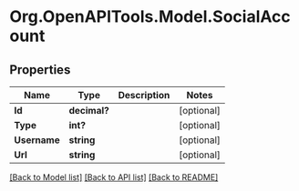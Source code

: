 # Org.OpenAPITools.Model.SocialAccount
## Properties

Name | Type | Description | Notes
------------ | ------------- | ------------- | -------------
**Id** | **decimal?** |  | [optional] 
**Type** | **int?** |  | [optional] 
**Username** | **string** |  | [optional] 
**Url** | **string** |  | [optional] 

[[Back to Model list]](../README.md#documentation-for-models) [[Back to API list]](../README.md#documentation-for-api-endpoints) [[Back to README]](../README.md)

